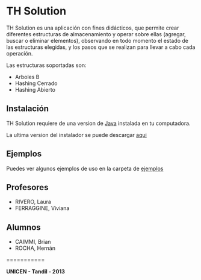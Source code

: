 # TH Solution

TH Solution es una aplicación con fines didácticos, que permite crear diferentes estructuras de almacenamiento y operar sobre ellas (agregar, buscar o eliminar elementos), observando en todo momento el estado de las estructuras elegidas, y los pasos que se realizan para llevar a cabo cada operación.

Las estructuras soportadas son:
 - Arboles B
 - Hashing Cerrado
 - Hashing Abierto

## Instalación

TH Solution requiere de una version de [Java](https://www.java.com/) instalada en tu computadora.

La ultima version del instalador se puede descargar [aqui](../../releases/latest)

## Ejemplos

Puedes ver algunos ejemplos de uso en la carpeta de [ejemplos](examples)

## Profesores

 - RIVERO, Laura
 - FERRAGGINE, Viviana

## Alumnos

 - CAIMMI, Brian
 - ROCHA, Hernán

===========

<b>UNICEN - Tandil - 2013</b>
